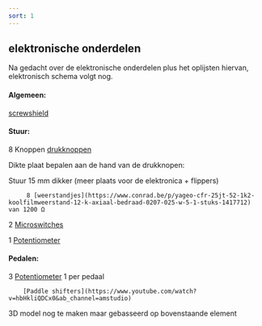 ```yaml
---
sort: 1
---
```


## elektronische onderdelen

Na gedacht over de elektronische onderdelen plus het oplijsten hiervan, elektronisch schema volgt nog. 

#### Algemeen:
 [screwshield](https://opencircuit.be/Product/Screw-shield-V2-Arduino-Uno)



#### Stuur:
8 Knoppen [drukknoppen](https://www.conrad.be/p/tru-components-tc-dt310sw-druktoets-moment-1-stuks-1589487)

Dikte plaat bepalen aan de hand van de drukknopen:

Stuur 15 mm dikker (meer plaats voor de elektronica + flippers)
	     
	     8 [weerstandjes](https://www.conrad.be/p/yageo-cfr-25jt-52-1k2-koolfilmweerstand-12-k-axiaal-bedraad-0207-025-w-5-1-stuks-1417712) van 1200 Ω


2 [Microswitches](https://www.conrad.com/p/zippy-microswitch-df-03s-2p-z-125-v-ac-3-a-1-x-onon-momentary-1-pcs-1094398)


1 [Potentiometer](https://www.conrad.be/p/potentiometer-service-9603-draaipotmeter-mono-025-w-22-k-1-stuks-457694)


#### Pedalen: 
3 [Potentiometer](https://www.conrad.be/p/potentiometer-service-9603-draaipotmeter-mono-025-w-22-k-1-stuks-457694) 1 per pedaal

		[Paddle shifters](https://www.youtube.com/watch?v=hbHkliQDCx0&ab_channel=amstudio)


3D model nog te maken maar gebasseerd op bovenstaande element
